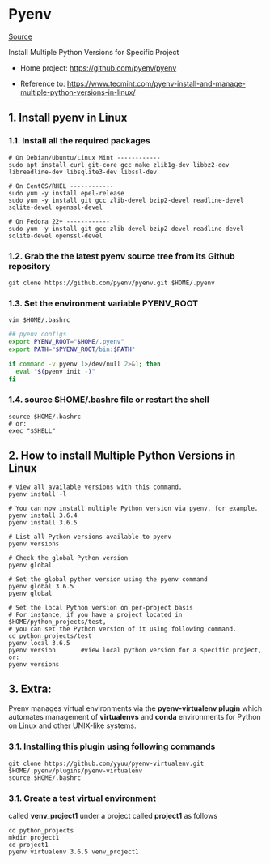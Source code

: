 # Pyenv 

[Source](https://gist.github.com/trongnghia203/9cc8157acb1a9faad2de95c3175aa875)

Install Multiple Python Versions for Specific Project

- Home project: https://github.com/pyenv/pyenv

- Reference to: https://www.tecmint.com/pyenv-install-and-manage-multiple-python-versions-in-linux/

## 1. Install pyenv in Linux

### 1.1. Install all the required packages

```shell
# On Debian/Ubuntu/Linux Mint ------------ 
sudo apt install curl git-core gcc make zlib1g-dev libbz2-dev libreadline-dev libsqlite3-dev libssl-dev

# On CentOS/RHEL ------------
sudo yum -y install epel-release
sudo yum -y install git gcc zlib-devel bzip2-devel readline-devel sqlite-devel openssl-devel

# On Fedora 22+ ------------
sudo yum -y install git gcc zlib-devel bzip2-devel readline-devel sqlite-devel openssl-devel
```

### 1.2. Grab the the latest **pyenv** source tree from its Github repository

```shell
git clone https://github.com/pyenv/pyenv.git $HOME/.pyenv
```

### 1.3. Set the environment variable **PYENV_ROOT**

```shell
vim $HOME/.bashrc
```

```bash
## pyenv configs
export PYENV_ROOT="$HOME/.pyenv"
export PATH="$PYENV_ROOT/bin:$PATH"

if command -v pyenv 1>/dev/null 2>&1; then
  eval "$(pyenv init -)"
fi
```

### 1.4. source **$HOME/.bashrc** file or restart the shell

```shell
source $HOME/.bashrc
# or:
exec "$SHELL"
```

## 2. How to install Multiple Python Versions in Linux

```shell
# View all available versions with this command.
pyenv install -l

# You can now install multiple Python version via pyenv, for example.
pyenv install 3.6.4
pyenv install 3.6.5

# List all Python versions available to pyenv
pyenv versions

# Check the global Python version
pyenv global

# Set the global python version using the pyenv command
pyenv global 3.6.5
pyenv global

# Set the local Python version on per-project basis
# For instance, if you have a project located in $HOME/python_projects/test,
# you can set the Python version of it using following command.
cd python_projects/test
pyenv local 3.6.5
pyenv version		#view local python version for a specific project, or:
pyenv versions
```

## 3. Extra:

Pyenv manages virtual environments via the **pyenv-virtualenv plugin** which automates management of **virtualenvs** and **conda** environments for Python on Linux and other UNIX-like systems.

### 3.1. Installing this plugin using following commands

```shell
git clone https://github.com/yyuu/pyenv-virtualenv.git $HOME/.pyenv/plugins/pyenv-virtualenv
source $HOME/.bashrc
```

### 3.1. Create a test virtual environment

called **venv_project1** under a project called **project1** as follows

```shell
cd python_projects
mkdir project1
cd project1
pyenv virtualenv 3.6.5 venv_project1
```
